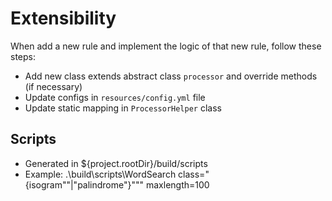 # Extensibility

When add a new rule and implement the logic of that new rule, follow these steps:

- Add new class extends abstract class `processor` and override methods (if necessary)
- Update configs in `resources/config.yml` file
- Update static mapping in `ProcessorHelper` class

## Scripts

- Generated in ${project.rootDir}/build/scripts
- Example:  .\build\scripts\WordSearch class="{isogram""|"palindrome"}""" maxlength=100